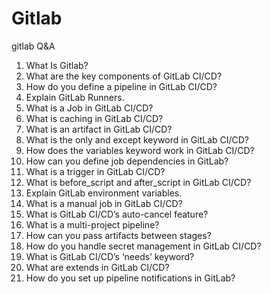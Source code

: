 # Gitlab
gitlab Q&amp;A
1) What Is Gitlab?
2) What are the key components of GitLab CI/CD?
3) How do you define a pipeline in GitLab CI/CD?
4) Explain GitLab Runners.
5) What is a Job in GitLab CI/CD?
6) What is caching in GitLab CI/CD?
7) What is an artifact in GitLab CI/CD?
8) What is the only and except keyword in GitLab CI/CD?
9) How does the variables keyword work in GitLab CI/CD?
10) How can you define job dependencies in GitLab?
11) What is a trigger in GitLab CI/CD?
12) What is before_script and after_script in GitLab CI/CD?
13) Explain GitLab environment variables.
14) What is a manual job in GitLab CI/CD?
15) What is GitLab CI/CD’s auto-cancel feature?
16) What is a multi-project pipeline?
17) How can you pass artifacts between stages?
18) How do you handle secret management in GitLab CI/CD?
19) What is GitLab CI/CD’s ‘needs’ keyword?
20) What are extends in GitLab CI/CD?
21) How do you set up pipeline notifications in GitLab?
